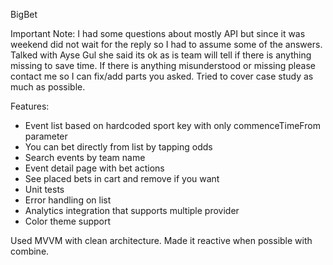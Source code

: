 BigBet

Important Note: I had some questions about mostly API but since it was weekend did not wait for the reply so I had to assume some of the answers. Talked with Ayse Gul she said its ok as is team will tell if there is anything missing to save time. If there is anything misunderstood or missing please contact me so I can fix/add parts you asked. Tried to cover case study as much as possible.

Features:
- Event list based on hardcoded sport key with only commenceTimeFrom parameter
- You can bet directly from list by tapping odds
- Search events by team name
- Event detail page with bet actions
- See placed bets in cart and remove if you want
- Unit tests
- Error handling on list
- Analytics integration that supports multiple provider
- Color theme support

Used MVVM with clean architecture.
Made it reactive when possible with combine.

